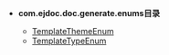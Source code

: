 


- **com.ejdoc.doc.generate.enums目录**

	- [TemplateThemeEnum](jdocGenerate/com/ejdoc/doc/generate/enums/TemplateThemeEnum.md)
	- [TemplateTypeEnum](jdocGenerate/com/ejdoc/doc/generate/enums/TemplateTypeEnum.md)

